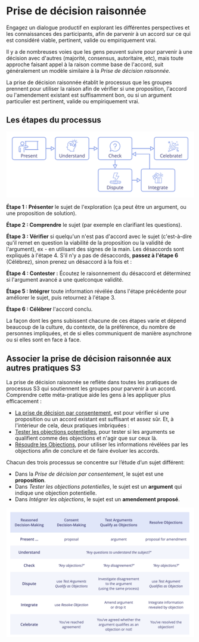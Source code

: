 # Prise de décision raisonnée

<summary>
Engagez un dialogue productif en explorant les différentes perspectives et les connaissances des participants, afin de parvenir à un accord sur ce qui est considéré viable, pertinent, valide ou empiriquement vrai.
</summary>

Il y a de nombreuses voies que les gens peuvent suivre pour parvenir à une décision avec d'autres (majorité, consensus, autoritaire, etc), mais toute approche faisant appel à la raison comme base de l'accord, suit généralement un modèle similaire à la _Prise de décision raisonnée_.

La prise de décision raisonnée établit le processus que les groupes prennent pour utiliser la raison afin de vérifier si une proposition, l'accord ou l'amendement existant est suffisamment bon, ou si un argument particulier est pertinent, valide ou empiriquement vrai.


## Les étapes du processus

![Prise de décision raisonnée](img/agreements/reasoned-decision-making.png)

**Étape 1 : Présenter** le sujet de l'exploration (ça peut être un argument, ou une proposition de solution).

**Étape 2 : Comprendre** le sujet (par exemple en clarifiant les questions).

**Étape 3 : Vérifier** si quelqu'un n'est pas d'accord avec le sujet (c'est-à-dire qu'il remet en question la viabilité de la proposition ou la validité de l'argument), ex - en utilisant des signes de la main. Les désaccords sont expliqués à l'étape 4. S'il n'y a pas de désaccords, **passez à l'étape 6** (Célébrez), sinon prenez un désaccord à la fois et :

**Étape 4 : Contester :** Écoutez le raisonnement du désaccord et déterminez si l'argument avancé a une quelconque validité.

**Étape 5 : Intégrer** toute information révélée dans l'étape précédente pour améliorer le sujet, puis retournez à l'étape 3.

**Étape 6 : Célébrer** l'accord conclu.


La façon dont les gens subissent chacune de ces étapes varie et dépend beaucoup de la culture, du contexte, de la préférence, du nombre de personnes impliquées, et de si elles communiquent de manière asynchrone ou si elles sont en face à face.

## Associer la prise de décision raisonnée aux autres pratiques S3

La prise de décision raisonnée se reflète dans toutes les pratiques de processus S3 qui soutiennent les groupes pour parvenir à un accord. Comprendre cette méta-pratique aide les gens à les appliquer plus efficacement :

-   [La prise de décision par consentement](section:consent-decision-making), est pour vérifier si une proposition ou un accord existant est suffisant et assez sûr. Et, à l'intérieur de cela, deux pratiques imbriquées :
-   [Tester les objections potentielles](section:test-arguments-qualify-as-objections), pour tester si les arguments se qualifient comme des objections et n'agir que sur ceux là.
-   [Résoudre les Objections](section:resolve-objections), pour utiliser les informations révélées par les objections afin de conclure et de faire évoluer les accords.

Chacun des trois processus se concentre sur l’étude d’un sujet différent:

-    Dans la _Prise de décision par consentement_, le sujet est une **proposition**.
-    Dans _Tester les objections potentielles_, le sujet est un **argument** qui indique une objection potentielle.
-    Dans _Intégrer les objections_, le sujet est un **amendement proposé**.

![Tableau : Mapping des étapes de la PDR aux autres processus décisionnels S3](img/agreements/reasoned-decision-making-table.png)

